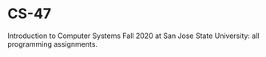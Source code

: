 # CS-47
Introduction to Computer Systems Fall 2020 at San Jose State University: all programming assignments.
